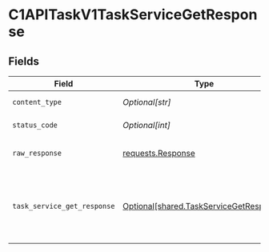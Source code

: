 # C1APITaskV1TaskServiceGetResponse


## Fields

| Field                                                                                                                            | Type                                                                                                                             | Required                                                                                                                         | Description                                                                                                                      |
| -------------------------------------------------------------------------------------------------------------------------------- | -------------------------------------------------------------------------------------------------------------------------------- | -------------------------------------------------------------------------------------------------------------------------------- | -------------------------------------------------------------------------------------------------------------------------------- |
| `content_type`                                                                                                                   | *Optional[str]*                                                                                                                  | :heavy_check_mark:                                                                                                               | HTTP response content type for this operation                                                                                    |
| `status_code`                                                                                                                    | *Optional[int]*                                                                                                                  | :heavy_check_mark:                                                                                                               | HTTP response status code for this operation                                                                                     |
| `raw_response`                                                                                                                   | [requests.Response](https://requests.readthedocs.io/en/latest/api/#requests.Response)                                            | :heavy_minus_sign:                                                                                                               | Raw HTTP response; suitable for custom response parsing                                                                          |
| `task_service_get_response`                                                                                                      | [Optional[shared.TaskServiceGetResponse]](undefined/models/shared/taskservicegetresponse.md)                                     | :heavy_minus_sign:                                                                                                               | The TaskServiceGetResponse returns a task view which has a task including JSONPATHs to the expanded items in the expanded array. |